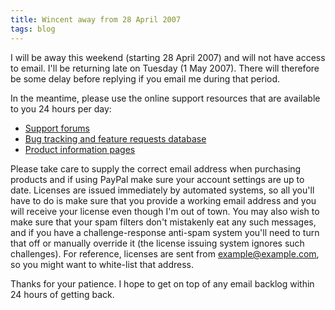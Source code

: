 ```yaml
---
title: Wincent away from 28 April 2007
tags: blog
---
```


I will be away this weekend (starting 28 April 2007) and will not have access to email. I'll be returning late on Tuesday (1 May 2007). There will therefore be some delay before replying if you email me during that period.

In the meantime, please use the online support resources that are available to you 24 hours per day:

-   [Support forums](http://wincent.com/a/support/forums/)
-   [Bug tracking and feature requests database](http://wincent.com/a/support/bugs/)
-   [Product information pages](http://wincent.com/a/products/)

Please take care to supply the correct email address when purchasing products and if using PayPal make sure your account settings are up to date. Licenses are issued immediately by automated systems, so all you'll have to do is make sure that you provide a working email address and you will receive your license even though I'm out of town. You may also wish to make sure that your spam filters don't mistakenly eat any such messages, and if you have a challenge-response anti-spam system you'll need to turn that off or manually override it (the license issuing system ignores such challenges). For reference, licenses are sent from <example@example.com>, so you might want to white-list that address.

Thanks for your patience. I hope to get on top of any email backlog within 24 hours of getting back.
